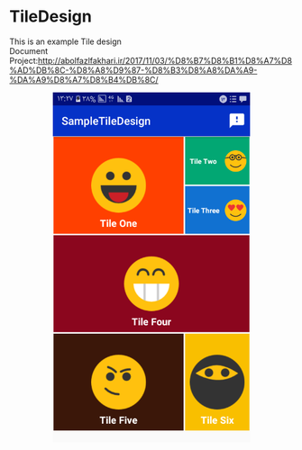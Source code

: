 # TileDesign
This is an example Tile design
</br>
Document Project:http://abolfazlfakhari.ir/2017/11/03/%D8%B7%D8%B1%D8%A7%D8%AD%DB%8C-%D8%A8%D9%87-%D8%B3%D8%A8%DA%A9-%DA%A9%D8%A7%D8%B4%DB%8C/
</br>
<p align="center">
  <img src="https://github.com/abolfazlfakhari/TileDesign/blob/master/screen.png" width="350"/>
</p>
